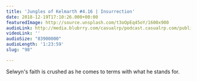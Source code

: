```yaml
---
title: 'Jungles of Kelmarth #4.16 | Insurrection'
date: 2018-12-19T17:10:26.000+00:00
featuredImage: http://source.unsplash.com/t3oOpEq45oY/1600x900
audioLink: http://media.blubrry.com/casualrp/podcast.casualrp.com/public/Chapter%204%20Ep.%2016%20_%20Insurrection.mp3
videoLink: ''
audioSize: "83900000"
audioLength: '1:23:59'
slug: "98"

---
```

Selwyn's faith is crushed as he comes to terms with what he stands for.